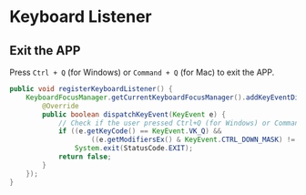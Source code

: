 # Keyboard Listener

## Exit the APP

Press `Ctrl + Q` (for Windows) or `Command + Q` (for Mac) to exit the APP.

```java
public void registerKeyboardListener() {
    KeyboardFocusManager.getCurrentKeyboardFocusManager().addKeyEventDispatcher(new KeyEventDispatcher() {
        @Override
        public boolean dispatchKeyEvent(KeyEvent e) {
            // Check if the user pressed Ctrl+Q (for Windows) or Command+Q (for Mac)
            if ((e.getKeyCode() == KeyEvent.VK_Q) &&
                    ((e.getModifiersEx() & KeyEvent.CTRL_DOWN_MASK) != 0))
                System.exit(StatusCode.EXIT);
            return false;
        }
    });
}
```
